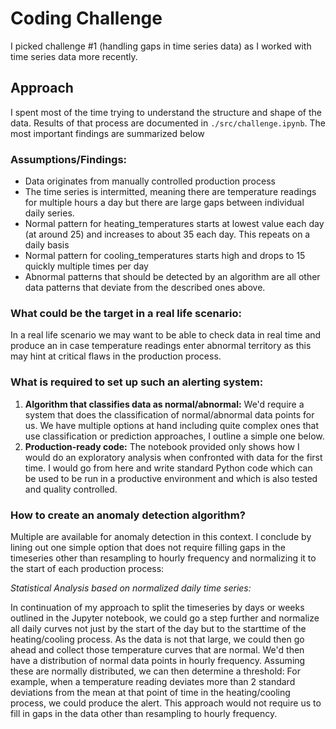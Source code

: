 # Coding Challenge
I picked challenge #1 (handling gaps in time series data) as I worked with time series data more recently.

## Approach

I spent most of the time trying to understand the structure and shape of the data. Results of that process are documented in `./src/challenge.ipynb`. The most important findings are summarized below

### Assumptions/Findings:
* Data originates from manually controlled production process
* The time series is intermitted, meaning there are temperature readings for multiple hours a day but there are large gaps between individual daily series.
* Normal pattern for heating_temperatures starts at lowest value each day (at around 25) and increases to about 35 each day. This repeats on a daily basis
* Normal pattern for cooling_temperatures starts high and drops to 15 quickly multiple times per day
* Abnormal patterns that should be detected by an algorithm are all other data patterns that deviate from the described ones above.

### What could be the target in a real life scenario:

In a real life scenario we may want to be able to check data in real time and produce an in case temperature readings enter abnormal territory as this may hint at critical flaws in the production process.

### What is required to set up such an alerting system:

1. **Algorithm that classifies data as normal/abnormal:** We'd require a system that does the classification of normal/abnormal data points for us. We have multiple options at hand including quite complex ones that use classification or prediction approaches, I outline a simple one below.
1. **Production-ready code:** The notebook provided only shows how I would do an exploratory analysis when confronted with data for the first time. I would go from here and write standard Python code which can be used to be run in a productive environment and which is also tested and quality controlled.

### How to create an anomaly detection algorithm?

Multiple are available for anomaly detection in this context. I conclude by lining out one simple option that does not require filling gaps in the timeseries other than resampling to hourly frequency and normalizing it to the start of each production process:

*Statistical Analysis based on normalized daily time series:*

In continuation of my approach to split the timeseries by days or weeks outlined in the Jupyter notebook, we could go a step further and normalize all daily curves not just by the start of the day but to the starttime of the heating/cooling process. As the data is not that large, we could then go ahead and collect those temperature curves that are normal. We'd then have a distribution of normal data points in hourly frequency. Assuming these are normally distributed, we can then determine a threshold: For example, when a temperature reading deviates more than 2 standard deviations from the mean at that point of time in the heating/cooling process, we could produce the alert. This approach would not require us to fill in gaps in the data other than resampling to hourly frequency.
